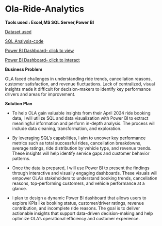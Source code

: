 # Ola-Ride-Analytics
**Tools used : Excel,MS SQL Server,Power BI**

[Dataset used](https://docs.google.com/spreadsheets/d/1tfhGked6AI4C1TwjwBMm2nvJPln1pw93/edit?usp=sharing&ouid=104819260278317021909&rtpof=true&sd=true)

[SQL Analysis-code](https://github.com/himanshii15/Ola-PowerBI-SQL-Project/blob/16ddd0c739801ea428faddf60d9647d023e4ac58/sql_analysis)

[Power BI Dashboard- click to view](https://github.com/himanshii15/Ola-PowerBI-SQL-Project/blob/16ddd0c739801ea428faddf60d9647d023e4ac58/olaproject.pdf)

[Power BI Dashboard- click to interact](https://github.com/himanshii15/Ola-PowerBI-SQL-Project/blob/16ddd0c739801ea428faddf60d9647d023e4ac58/olaproject.pbix)


**Business Problem**

OLA faced challenges in understanding ride trends, cancellation reasons, customer satisfaction, and revenue fluctuations. Lack of centralized, visual insights made it difficult for decision-makers to identify key performance drivers and areas for improvement.


**Solution Plan**
- To help OLA gain valuable insights from their April 2024 ride booking data, I will utilize SQL and data visualization with Power BI to extract meaningful information and perform in-depth analysis. The process will include data cleaning, transformation, and exploration.

- By leveraging SQL’s capabilities, I aim to uncover key performance metrics such as total successful rides, cancellation breakdowns, average ratings, ride distribution by vehicle type, and revenue trends. These insights will help identify service gaps and customer behavior patterns.

- Once the data is prepared, I will use Power BI to present the findings through interactive and visually engaging dashboards. These visuals will empower OLA’s stakeholders to understand booking trends, cancellation reasons, top-performing customers, and vehicle performance at a glance.

- I plan to design a dynamic Power BI dashboard that allows users to explore KPIs like booking status, customer/driver ratings, revenue contribution, and incomplete ride reasons. The goal is to deliver actionable insights that support data-driven decision-making and help optimize OLA’s operational efficiency and customer experience.
